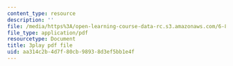 ```yaml
---
content_type: resource
description: ''
file: /media/https%3A/open-learning-course-data-rc.s3.amazonaws.com/6-832-underactuated-robotics-spring-2009/aa314c2b4d7f80cb98938d3ef5bb1e4f_KNRMz9YPCOY.pdf
file_type: application/pdf
resourcetype: Document
title: 3play pdf file
uid: aa314c2b-4d7f-80cb-9893-8d3ef5bb1e4f
---
```

